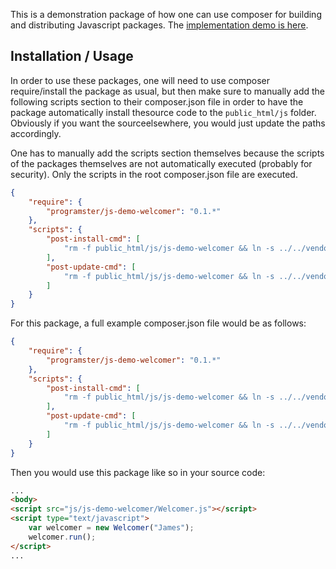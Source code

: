 This is a demonstration package of how one can use composer for building and
distributing Javascript packages. The [implementation demo is here](https://github.com/programster/js-demo-welcomer-implementation).

## Installation / Usage
In order to use these packages, one will need to use composer require/install
the package as usual, but then make sure to manually add the following
scripts section to  their composer.json file in order to have the package
automatically install thesource code to the `public_html/js` folder.
Obviously if you want the sourceelsewhere, you would just update the paths
accordingly.

One has to manually add the scripts section themselves because the scripts of
the packages themselves are not automatically executed (probably for security).
Only the scripts in the root composer.json file are executed.

```json
{
    "require": {
        "programster/js-demo-welcomer": "0.1.*"
    },
    "scripts": {
        "post-install-cmd": [
            "rm -f public_html/js/js-demo-welcomer && ln -s ../../vendor/programster/js-demo-welcomer/src public_html/js/js-demo-welcomer"
        ],
        "post-update-cmd": [
            "rm -f public_html/js/js-demo-welcomer && ln -s ../../vendor/programster/js-demo-welcomer/src public_html/js/js-demo-welcomer"
        ]
    }
}
```

For this package, a full example composer.json file would be as follows:

```json
{
    "require": {
        "programster/js-demo-welcomer": "0.1.*"
    },
    "scripts": {
        "post-install-cmd": [
            "rm -f public_html/js/js-demo-welcomer && ln -s ../../vendor/programster/js-demo-welcomer/src public_html/js/js-demo-welcomer"
        ],
        "post-update-cmd": [
            "rm -f public_html/js/js-demo-welcomer && ln -s ../../vendor/programster/js-demo-welcomer/src public_html/js/js-demo-welcomer"
        ]
    }
}
```

Then you would use this package like so in your source code:

```html
...
<body>
<script src="js/js-demo-welcomer/Welcomer.js"></script>
<script type="text/javascript">
    var welcomer = new Welcomer("James");
    welcomer.run();
</script>
...
```

